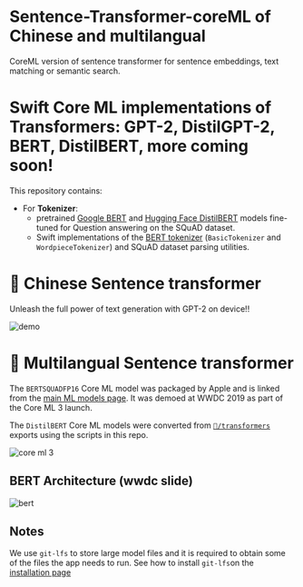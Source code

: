 # Sentence-Transformer-coreML of Chinese and multilangual
CoreML version of sentence transformer for sentence embeddings, text matching or semantic search.

# Swift Core ML implementations of Transformers: GPT-2, DistilGPT-2, BERT, DistilBERT, more coming soon!

This repository contains:
- For **Tokenizer**:
	- pretrained [Google BERT](https://github.com/google-research/bert) and [Hugging Face DistilBERT](https://arxiv.org/abs/1910.01108) models fine-tuned for Question answering on the SQuAD dataset.
	- Swift implementations of the [BERT tokenizer](https://github.com/huggingface/swift-coreml-transformers/blob/master/Sources/BertTokenizer.swift) (`BasicTokenizer` and `WordpieceTokenizer`) and SQuAD dataset parsing utilities.

# 🦄 Chinese Sentence transformer

Unleash the full power of text generation with GPT-2 on device!!

![demo](https://raw.githubusercontent.com/huggingface/swift-coreml-transformers/master/media/coreml-gpt2.gif)

# 🐸 Multilangual Sentence transformer

The `BERTSQUADFP16` Core ML model was packaged by Apple and is linked from the [main ML models page](https://developer.apple.com/machine-learning/models/#text). It was demoed at WWDC 2019 as part of the Core ML 3 launch.

The `DistilBERT` Core ML models were converted from [`🤗/transformers`](https://github.com/huggingface/transformers) exports using the scripts in this repo.

![core ml 3](https://raw.githubusercontent.com/huggingface/swift-coreml-transformers/master/media/coreml3-models-tweaked.png)



## BERT Architecture (wwdc slide)

![bert](https://raw.githubusercontent.com/huggingface/swift-coreml-transformers/master/media/bert-architecture.png)

## Notes

We use `git-lfs` to store large model files and it is required to obtain some of the files the app needs to run.
See how to install `git-lfs`on the [installation page](https://git-lfs.github.com/)
